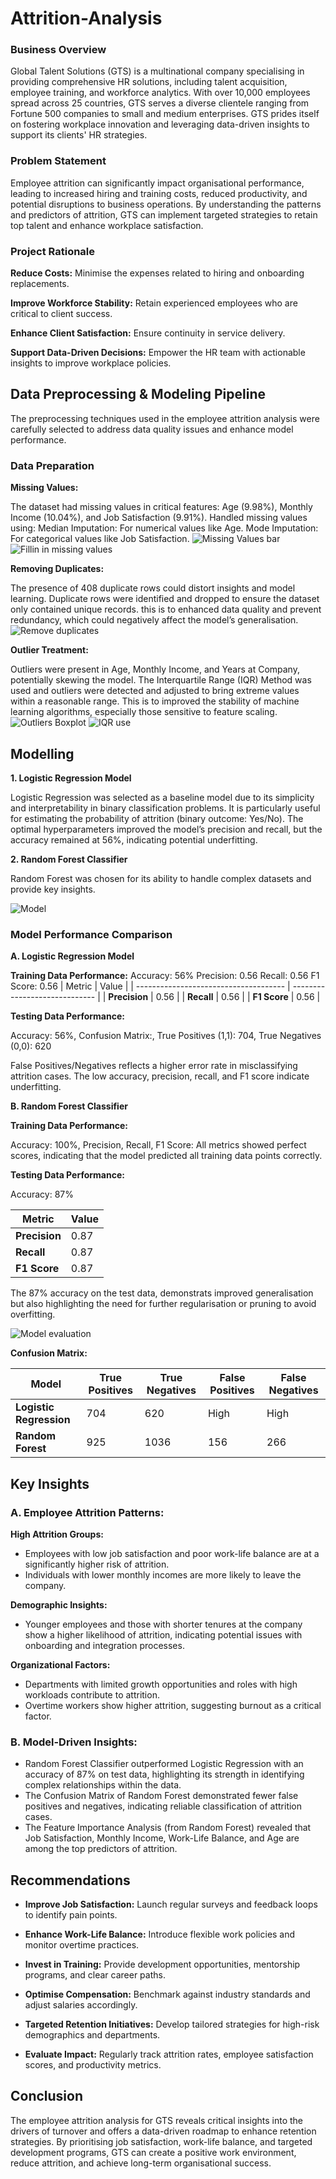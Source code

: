 # Attrition-Analysis

### Business Overview

Global Talent Solutions (GTS) is a multinational company specialising in providing comprehensive HR solutions, including talent acquisition, employee training, and workforce analytics. With over 10,000 employees spread across 25 countries, GTS serves a diverse clientele ranging from Fortune 500 companies to small and medium enterprises. GTS prides itself on fostering workplace innovation and leveraging data-driven insights to support its clients' HR strategies.

### Problem Statement

Employee attrition can significantly impact organisational performance, leading to increased hiring and training costs, reduced productivity, and potential disruptions to business operations. By understanding the patterns and predictors of attrition, GTS can implement targeted strategies to retain top talent and enhance workplace satisfaction.

### Project Rationale

**Reduce Costs:** Minimise the expenses related to hiring and onboarding replacements.

**Improve Workforce Stability:** Retain experienced employees who are critical to client success.

**Enhance Client Satisfaction:** Ensure continuity in service delivery.

**Support Data-Driven Decisions:** Empower the HR team with actionable insights to improve workplace policies.

## Data Preprocessing & Modeling Pipeline

The preprocessing techniques used in the employee attrition analysis were carefully selected to address data quality issues and enhance model performance. 

### Data Preparation

**Missing Values:**

The dataset had missing values in critical features: Age (9.98%), Monthly Income (10.04%), and Job Satisfaction (9.91%). Handled missing values using: Median Imputation: For numerical values like Age. Mode Imputation: For categorical values like Job Satisfaction.
![Missing Values bar](https://github.com/user-attachments/assets/a1acf096-19a4-4cd5-af72-d27b073f9cc3)
![Fillin in missing values](https://github.com/user-attachments/assets/76e9953b-c710-487f-b5d0-564f3b57d983)

**Removing Duplicates:**

The presence of 408 duplicate rows could distort insights and model learning. Duplicate rows were identified and dropped to ensure the dataset only contained unique records. this is to enhanced data quality and prevent redundancy, which could negatively affect the model’s generalisation.
![Remove duplicates](https://github.com/user-attachments/assets/e6c84b18-4eb2-4e5a-bc83-0954db05439f)

**Outlier Treatment:**

Outliers were present in Age, Monthly Income, and Years at Company, potentially skewing the model. The Interquartile Range (IQR) Method was used and outliers were detected and adjusted to bring extreme values within a reasonable range. This is to improved the stability of machine learning algorithms, especially those sensitive to feature scaling.
![Outliers Boxplot](https://github.com/user-attachments/assets/c87f58a3-f6d0-4776-957a-ea7cd6629d82)
![IQR use](https://github.com/user-attachments/assets/8f8a73f3-1a3a-4e45-9686-e8e77b643656)

## Modelling

**1.  Logistic Regression Model**

Logistic Regression was selected as a baseline model due to its simplicity and interpretability in binary classification problems. It is particularly useful for estimating the probability of attrition (binary outcome: Yes/No).
The optimal hyperparameters improved the model’s precision and recall, but the accuracy remained at 56%, indicating potential underfitting.

**2.  Random Forest Classifier**

Random Forest was chosen for its ability to handle complex datasets and provide key insights. 

![Model](https://github.com/user-attachments/assets/f4eba769-d9f3-4970-825f-ee8340e47b73)


### Model Performance Comparison

**A. Logistic Regression Model**

**Training Data Performance:**
Accuracy: 56%
Precision: 0.56
Recall: 0.56
F1 Score: 0.56
|                   Metric            	|             Value             |
| ------------------------------------- | ----------------------------- |
|              **Precision**            |	            0.56              |
|              **Recall**               |             0.56              |
|              **F1 Score**             |             0.56              |

**Testing Data Performance:**

Accuracy: 56%, Confusion Matrix:, True Positives (1,1): 704, True Negatives (0,0): 620

False Positives/Negatives reflects a higher error rate in misclassifying attrition cases. The low accuracy, precision, recall, and F1 score indicate underfitting.

**B. Random Forest Classifier**

**Training Data Performance:**

Accuracy: 100%, Precision, Recall, F1 Score: All metrics showed perfect scores, indicating that the model predicted all training data points correctly.

**Testing Data Performance:**

Accuracy: 87%

|                   Metric            	|             Value             |
| ------------------------------------- | ----------------------------- |
|              **Precision**            |	            0.87              |
|              **Recall**               |             0.87              |
|              **F1 Score**             |             0.87              |

The 87% accuracy on the test data, demonstrats improved generalisation but also highlighting the need for further regularisation or pruning to avoid overfitting.

![Model evaluation](https://github.com/user-attachments/assets/37164979-45e7-45af-aeaa-99318cf34193)

**Confusion Matrix:**

|                 Model                	|         True Positives        |      True Negatives      |     False Positives    |    False Negatives    |
| ------------------------------------- | ----------------------------- | ------------------------ | ---------------------- | --------------------- |
|        **Logistic Regression**        |	             704              |           620            |          High          |         High          |
|            **Random Forest**          |              925              |           1036           |          156           |         266           |

## Key Insights

### A.  Employee Attrition Patterns:

**High Attrition Groups:**

-  Employees with low job satisfaction and poor work-life balance are at a significantly higher risk of attrition.
-  Individuals with lower monthly incomes are more likely to leave the company.

**Demographic Insights:**

-  Younger employees and those with shorter tenures at the company show a higher likelihood of attrition, indicating potential issues with onboarding and integration processes.

**Organizational Factors:**

-  Departments with limited growth opportunities and roles with high workloads contribute to attrition.
-  Overtime workers show higher attrition, suggesting burnout as a critical factor.

###  B.  Model-Driven Insights:

-  Random Forest Classifier outperformed Logistic Regression with an accuracy of 87% on test data, highlighting its strength in identifying complex relationships within the data.
-  The Confusion Matrix of Random Forest demonstrated fewer false positives and negatives, indicating reliable classification of attrition cases.
-  The Feature Importance Analysis (from Random Forest) revealed that Job Satisfaction, Monthly Income, Work-Life Balance, and Age are among the top predictors of attrition.


## Recommendations

-  **Improve Job Satisfaction:** Launch regular surveys and feedback loops to identify pain points.

-  **Enhance Work-Life Balance:** Introduce flexible work policies and monitor overtime practices.

-  **Invest in Training:** Provide development opportunities, mentorship programs, and clear career paths.

-  **Optimise Compensation:** Benchmark against industry standards and adjust salaries accordingly.

-  **Targeted Retention Initiatives:** Develop tailored strategies for high-risk demographics and departments.

-  **Evaluate Impact:** Regularly track attrition rates, employee satisfaction scores, and productivity metrics.

## Conclusion

The employee attrition analysis for GTS reveals critical insights into the drivers of turnover and offers a data-driven roadmap to enhance retention strategies. By prioritising job satisfaction, work-life balance, and targeted development programs, GTS can create a positive work environment, reduce attrition, and achieve long-term organisational success.


